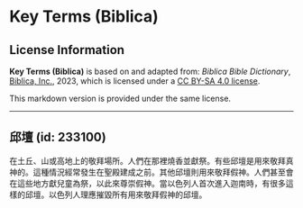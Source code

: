 # Key Terms (Biblica)

## License Information

**Key Terms (Biblica)** is based on and adapted from: _Biblica Bible Dictionary_, [Biblica, Inc.](https://www.biblica.com/), 2023, which is licensed under a [CC BY-SA 4.0 license](https://creativecommons.org/licenses/by-sa/4.0/legalcode.en).

This markdown version is provided under the same license.



--------------------------------

## 邱壇 (id: 233100)

在土丘、山或高地上的敬拜場所。人們在那裡燒香並獻祭。有些邱壇是用來敬拜真神的。這種情況經常發生在聖殿建成之前。其他邱壇則用來敬拜假神。人們甚至會在這些地方獻兒童為祭，以此來尊崇假神。當以色列人首次進入迦南時，有很多這樣的邱壇。以色列人理應摧毀所有用來敬拜假神的邱壇。


